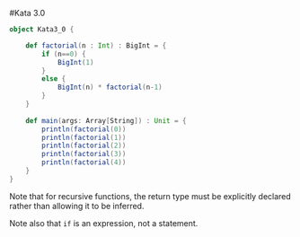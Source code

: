#Kata 3.0

```scala
object Kata3_0 {

    def factorial(n : Int) : BigInt = {
        if (n==0) {
            BigInt(1)
        }
        else {
            BigInt(n) * factorial(n-1)
        }
    }
    
    def main(args: Array[String]) : Unit = {
        println(factorial(0))
        println(factorial(1))
        println(factorial(2))
        println(factorial(3))
        println(factorial(4))   
    }
}
```

Note that for recursive functions, the return type must be explicitly declared rather than allowing it to be inferred.

Note also that `if` is an expression, not a statement.
